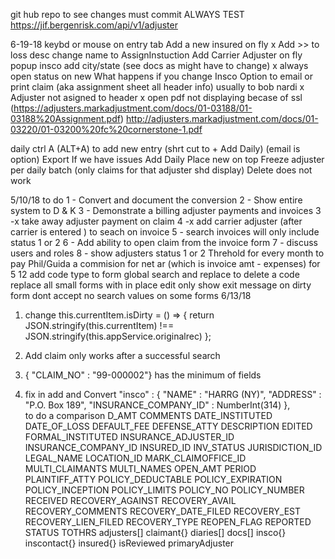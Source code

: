 git hub repo
to see changes must commit
ALWAYS TEST https://jif.bergenrisk.com/api/v1/adjuster

6-19-18
keybd or mouse on entry tab
Add a new insured on fly
x Add >> to loss desc change name to AssignInstuction
Add Carrier Adjuster on fly 
popup insco add city/state (see docs as might have to change)
x always open status on new
What happens if you change Insco
Option to email or print claim (aka assignment sheet all header info) usually to bob nardi
x Adjuster not asigned to header
x open pdf not displaying becase of ssl (https://adjusters.markadjustment.com/docs/01-03188/01-03188%20Assignment.pdf)
http://adjusters.markadjustment.com/docs/01-03220/01-03200%20fc%20cornerstone-1.pdf

daily ctrl A (ALT+A) to add new entry (shrt cut to + Add Daily) (email is option)
Export If we have issues
Add Daily Place new on top
Freeze adjuster per daily batch (only claims for that adjuster shd display)
Delete does not work

5/10/18
to do
1 - Convert and document the conversion
2 - Show entire system to D & K 3 - Demonstrate a billing adjuster payments
and invoices
3 -x take away adjuster payment on claim
4 -x add carrier adjuster (after carrier is entered ) to seach on invoice
5 - search invoices will only include status 1 or 2 
6 - Add ability to open claim from the invoice form
7 - discuss users and roles
8 - show adjusters status 1 or 2   Threhold for every month to pay Phil/Guida a commision for net ar (which is invoice amt - expenses)
for 5 12
add code type to form
global search and replace to delete a code
replace all small forms with in place edit 
only show exit message on dirty form
dont accept no search values on some forms
6/13/18
1.  change this.currentItem.isDirty = () => {
     return JSON.stringify(this.currentItem) !== JSON.stringify(this.appService.originalrec)
    };

2. Add claim only works after a successful search
3. {  "CLAIM_NO" : "99-000002"} has the minimum of fields   
4. fix in add and Convert
  "insco" : {
        "NAME" : "HARRG (NY)", 
        "ADDRESS" : "P.O. Box 189", 
        "INSURANCE_COMPANY_ID" : NumberInt(314)
    },  
to do a comparison
D_AMT
COMMENTS
DATE_INSTITUTED
DATE_OF_LOSS
DEFAULT_FEE
DEFENSE_ATTY
DESCRIPTION
EDITED
FORMAL_INSTITUTED
INSURANCE_ADJUSTER_ID
INSURANCE_COMPANY_ID
INSURED_ID
INV_STATUS
JURISDICTION_ID
LEGAL_NAME
LOCATION_ID
MARK_CLAIMOFFICE_ID
MULTI_CLAIMANTS
MULTI_NAMES
OPEN_AMT
PERIOD
PLAINTIFF_ATTY
POLICY_DEDUCTABLE
POLICY_EXPIRATION
POLICY_INCEPTION
POLICY_LIMITS
POLICY_NO
POLICY_NUMBER
RECEIVED
RECOVERY_AGAINST
RECOVERY_AVAIL
RECOVERY_COMMENTS
RECOVERY_DATE_FILED
RECOVERY_EST
RECOVERY_LIEN_FILED
RECOVERY_TYPE
REOPEN_FLAG
REPORTED
STATUS
TOTHRS
adjusters[]
claimant{}
diaries[]
docs[]
insco{}
inscontact{}
insured{}
isReviewed
primaryAdjuster